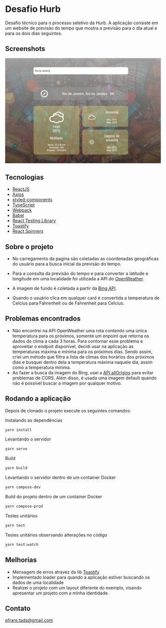 # Desafio Hurb

Desafio técnico para o processo seletivo da Hurb. A aplicação consiste em
um website de previsão do tempo que mostra a previsão para o dia atual e para os
dois dias seguintes.

## Screenshots

<p align="center">
  <img src="cover.png"/>
</p>

## Tecnologias

- [ReactJS](https://reactjs.org)
- [Axios](https://axios-http.com/ptbr/docs/intro)
- [styled-components](https://styled-components.com/)
- [TypeScript](https://www.typescriptlang.org/)
- [Webpack](https://webpack.js.org/)
- [Babel](https://babeljs.io/)
- [React Testing Library](https://testing-library.com/docs/react-testing-library/intro)
- [Toastify](https://fkhadra.github.io/react-toastify/introduction)
- [React Spinners](https://mhnpd.github.io/react-loader-spinner/)

## Sobre o projeto

- No carregamento da pagina são coletadas as coordenadas geográficas do usuário para a busca inicial da previsão do tempo.

- Para a consulta da previsão do tempo e para converter a latitude e longitude em uma localidade foi utilizada a API do [OpenWeather](http://api.openweathermap.org).

- A imagem de fundo é coletada a partir da [Bing API](https://www.bing.com/HPImageArchive.aspx?format=js&idx=0&n=1&mkt=pt-US).

- Quando o usuário clica em qualquer card é convertida a temperatura de Celcius para Fahrenheit ou de Fahrenheit para Celcius.

## Problemas encontrados

- Não encontrei na API OpenWeather uma rota contendo uma única temperatura para os próximos, somente um enpoint que retorna os dados do clima a cada 3 horas.
  Para contornar esse problema e aproveitar o endpoit disponível, decidi usar na aplicação as temperaturas máxima e mínima para os próximos dias.
  Sendo assim, criei um método que filtra a lista de climas dos horários dos próximos dias e busquei dentro dela a temperatura máxima naquele dia,
  assim como a temperatura mínima.
- Ao fazer a busca da imagem do Bing, usei a [API allOrigins](https://allorigins.win/) para evitar problemas de CORS. Além disso, é usada uma imagem default quando não é possivel buscar a imagem por qualquer motivo.

## Rodando a aplicação

Depois de clonado o projeto execute os seguintes comandos:

Instalando as dependências

```bash
yarn install
```

Levantando o servidor

```bash
yarn serve
```

Build

```bash
yarn build
```

Levantando o servidor dentro de um container Docker

```bash
yarn compose-dev
```

Build do projeto dentro de um container Docker

```bash
yarn compose-prod
```

Testes unitários

```bash
yarn test
```

Testes unitários observando alterações no código

```bash
yarn test:watch
```

## Melhorias

- Mensagem de erros atravez da lib [Toastify](https://fkhadra.github.io/react-toastify/introduction)
- Implementado loader para quando a aplicação estiver buscando os dados de uma localidade
- Realizei o projeto com um layout diferente do exemplo, visando apresentar um projeto com a minha identidade.

## Contato

pfrare.tads@gmail.com
